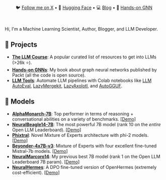<div align="center">
  <p align="center">
    🐦 <a href="https://twitter.com/maximelabonne">Follow me on X</a> • 
    🤗 <a href="https://huggingface.co/mlabonne">Hugging Face</a> • 
    💻 <a href="https://mlabonne.github.io/blog">Blog</a> • 
    📙 <a href="https://github.com/PacktPublishing/Hands-On-Graph-Neural-Networks-Using-Python">Hands-on GNN</a>
  </p>
</div>
<br/>

Hi, I'm a Machine Learning Scientist, Author, Blogger, and LLM Developer.

## 💼 Projects

* [**The LLM Course**](https://github.com/mlabonne/llm-course): A popular curated list of resources to get into LLMs (>26k ⭐).
* [**Hands-on GNNs**](https://github.com/mlabonne/llm-course): My book about graph neural networks published by Packt (all the code is open source).
* [**LLM Tools**](https://github.com/mlabonne/llm-course?tab=readme-ov-file#tools): Automate LLM pipelines with Colab notebooks like [LLM AutoEval](https://colab.research.google.com/drive/1Igs3WZuXAIv9X0vwqiE90QlEPys8e8Oa?usp=sharing), [LazyMergekit](https://colab.research.google.com/drive/1obulZ1ROXHjYLn6PPZJwRR6GzgQogxxb?usp=sharing), [LazyAxolotl](https://colab.research.google.com/drive/1TsDKNo2riwVmU55gjuBgB1AXVtRRfRHW?usp=sharing), and [AutoGGUF](https://colab.research.google.com/drive/1P646NEg33BZy4BfLDNpTz0V0lwIU3CHu?usp=sharing).

## 🤗 Models

* [**AlphaMonarch-7B**](https://huggingface.co/mlabonne/AlphaMonarch-7B): Top performer in terms of reasoning + conversational abilities on a variety of benchmarks. [[Demo]](https://huggingface.co/spaces/mlabonne/AlphaMonarch-7B-GGUF-Chat)
* [**NeuralBeagle14-7B**](https://huggingface.co/mlabonne/NeuralBeagle14-7B): The most powerful 7B model (rank 10 on the *entire* Open LLM Leaderboard). [[Demo]](https://huggingface.co/spaces/mlabonne/NeuralBeagle14-7B-GGUF-Chat)
* [**Phixtral**](https://huggingface.co/mlabonne/phixtral-2x2_8): Novel Mixture of Experts architecture with phi-2 models. [[Demo]](https://huggingface.co/spaces/mlabonne/phixtral-chat)
* [**Beyonder-4x7B-v3**](https://huggingface.co/mlabonne/Beyonder-4x7B-v3): Mixture of Experts with four excellent fine-tuned Mistral-7b models. [[Demo]](https://huggingface.co/spaces/mlabonne/Beyonder-4x7B-v3-GGUF-Chat)
* [**NeuralMarcoro14**](https://huggingface.co/mlabonne/NeuralMarcoro14-7B): My previous best 7B model (rank 1 on the Open LLM Leaderboard 7B param). [[Demo]](https://huggingface.co/spaces/mlabonne/NeuralMarcoro14-7B-GGUF-Chat)
* [**NeuralHermes**](https://huggingface.co/mlabonne/NeuralHermes-2.5-Mistral-7B): A DPO fine-tuned version of OpenHermes (extremely cost-efficient). [[Demo]](https://huggingface.co/spaces/mlabonne/NeuralHermes-2.5-Mistral-7B-GGUF-Chat)
